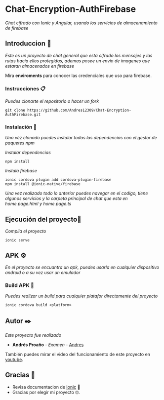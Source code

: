 # Chat-Encryption-AuthFirebase

_Chat cifrado con Ionic y Angular, usando los servicios de almacenamiento de firebase_

## Introduccion 🚀

_Este es un proyecto de chat general que esta cifrado los mensajes y las rutas hacia ellos protegidas, ademas posee un envio de imagenes que estaran almacenados en firebase_

Mira **enviroments** para conocer las credenciales que uso para firebase.


### Instrucciones 📋

_Puedes clonarte el repositorio o hacer un fork_

```
git clone https://github.com/Andres12309/Chat-Encryption-AuthFirebase.git
```

### Instalación 🔧

_Una véz clonado puedes instalar todas las dependencias con el gestor de paquetes npm_

_Instalar dependencias_

```
npm install
```

_Instala firebase_

```
ionic cordova plugin add cordova-plugin-firebase
npm install @ionic-native/firebase
```

_Una vez realizado todo lo anterior puedes navegar en el codigo, tiene algunos servicios y la carpeta principal de chat que esta en home.page.html y home.page.ts_

## Ejecución del proyecto🔩

_Compila el proyecto_

```
ionic serve
```

## APK ⚙️

_En el proyecto se encuantra un apk, puedes usarla en cualquier dispositivo android o a su vez usar un emulador_

### Build APK 🔩

_Puedes realizar un build para cualquier platafor directamente del proyecto_

```
ionic cordova build <platform>
```

## Autor ✒️

_Este proyecto fue realizado_

* **Andrés Proaño** - *Examen* - [Andres](https://github.com/Andres12309)

También puedes mirar el video del funcionamiento de este proyecto en [youtube](). 

## Gracias 🎁

* Revisa documentacion de [Ionic](https://ionicframework.com/docs) 📢
* Gracias por elegir mi proyecto 🤓.
